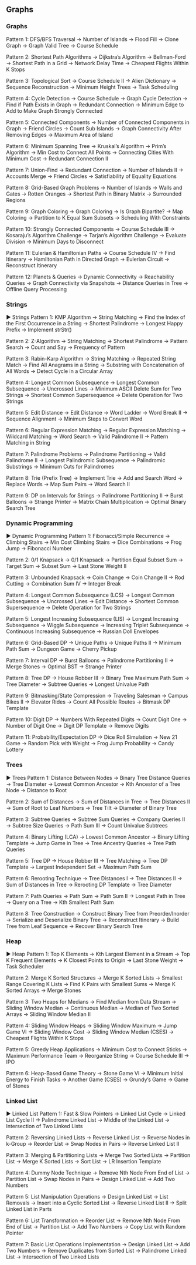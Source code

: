 ## Graphs

### Graphs
 Pattern 1: DFS/BFS Traversal
 → Number of Islands
→ Flood Fill
→ Clone Graph
→ Graph Valid Tree
→ Course Schedule

Pattern 2: Shortest Path Algorithms
 → Dijkstra’s Algorithm
→ Bellman-Ford
→ Shortest Path in a Grid
→ Network Delay Time
→ Cheapest Flights Within K Stops

Pattern 3: Topological Sort
 → Course Schedule II
→ Alien Dictionary
→ Sequence Reconstruction
→ Minimum Height Trees
→ Task Scheduling

Pattern 4: Cycle Detection
 → Course Schedule
→ Graph Cycle Detection
→ Find if Path Exists in Graph
→ Redundant Connection
→ Minimum Edge to Add to Make Graph Strongly Connected

Pattern 5: Connected Components
 → Number of Connected Components in Graph
→ Friend Circles
→ Count Sub Islands
→ Graph Connectivity After Removing Edges
→ Maximum Area of Island

Pattern 6: Minimum Spanning Tree
 → Kruskal’s Algorithm
→ Prim’s Algorithm
→ Min Cost to Connect All Points
→ Connecting Cities With Minimum Cost
→ Redundant Connection II

Pattern 7: Union-Find
 → Redundant Connection
→ Number of Islands II
→ Accounts Merge
→ Friend Circles
→ Satisfiability of Equality Equations

Pattern 8: Grid-Based Graph Problems
 → Number of Islands
→ Walls and Gates
→ Rotten Oranges
→ Shortest Path in Binary Matrix
→ Surrounded Regions

Pattern 9: Graph Coloring
 → Graph Coloring
→ Is Graph Bipartite?
→ Map Coloring
→ Partition to K Equal Sum Subsets
→ Scheduling With Constraints

Pattern 10: Strongly Connected Components
 → Course Schedule III
→ Kosaraju’s Algorithm Challenge
→ Tarjan’s Algorithm Challenge
→ Evaluate Division
→ Minimum Days to Disconnect

Pattern 11: Eulerian & Hamiltonian Paths
 → Course Schedule IV
→ Find Itinerary
→ Hamiltonian Path in Directed Graph
→ Eulerian Circuit
→ Reconstruct Itinerary

Pattern 12: Planets & Queries
 → Dynamic Connectivity
→ Reachability Queries
→ Graph Connectivity via Snapshots
→ Distance Queries in Tree
→ Offline Query Processing


### Strings

► Strings
 Pattern 1: KMP Algorithm
 → String Matching
→ Find the Index of the First Occurrence in a String
→ Shortest Palindrome
→ Longest Happy Prefix
→ Implement strStr()

Pattern 2: Z-Algorithm
 → String Matching
→ Shortest Palindrome
→ Pattern Search
→ Count and Say
→ Frequency of Pattern

Pattern 3: Rabin-Karp Algorithm
 → String Matching
→ Repeated String Match
→ Find All Anagrams in a String
→ Substring with Concatenation of All Words
→ Detect Cycle in a Circular Array

Pattern 4: Longest Common Subsequence
 → Longest Common Subsequence
→ Uncrossed Lines
→ Minimum ASCII Delete Sum for Two Strings
→ Shortest Common Supersequence
→ Delete Operation for Two Strings

Pattern 5: Edit Distance
 → Edit Distance
→ Word Ladder
→ Word Break II
→ Sequence Alignment
→ Minimum Steps to Convert Word

Pattern 6: Regular Expression Matching
 → Regular Expression Matching
→ Wildcard Matching
→ Word Search
→ Valid Palindrome II
→ Pattern Matching in String

Pattern 7: Palindrome Problems
 → Palindrome Partitioning
→ Valid Palindrome II
→ Longest Palindromic Subsequence
→ Palindromic Substrings
→ Minimum Cuts for Palindromes

Pattern 8: Trie (Prefix Tree)
 → Implement Trie
→ Add and Search Word
→ Replace Words
→ Map Sum Pairs
→ Word Search II

Pattern 9: DP on Intervals for Strings
 → Palindrome Partitioning II
→ Burst Balloons
→ Strange Printer
→ Matrix Chain Multiplication
→ Optimal Binary Search Tree


### Dynamic Programming

► Dynamic Programming
 Pattern 1: Fibonacci/Simple Recurrence
 → Climbing Stairs
→ Min Cost Climbing Stairs
→ Dice Combinations
→ Frog Jump
→ Fibonacci Number

Pattern 2: 0/1 Knapsack
 → 0/1 Knapsack
→ Partition Equal Subset Sum
→ Target Sum
→ Subset Sum
→ Last Stone Weight II

Pattern 3: Unbounded Knapsack
 → Coin Change
→ Coin Change II
→ Rod Cutting
→ Combination Sum IV
→ Integer Break

Pattern 4: Longest Common Subsequence (LCS)
 → Longest Common Subsequence
→ Uncrossed Lines
→ Edit Distance
→ Shortest Common Supersequence
→ Delete Operation for Two Strings

Pattern 5: Longest Increasing Subsequence (LIS)
 → Longest Increasing Subsequence
→ Wiggle Subsequence
→ Increasing Triplet Subsequence
→ Continuous Increasing Subsequence
→ Russian Doll Envelopes

Pattern 6: Grid-Based DP
 → Unique Paths
→ Unique Paths II
→ Minimum Path Sum
→ Dungeon Game
→ Cherry Pickup

Pattern 7: Interval DP
 → Burst Balloons
→ Palindrome Partitioning II
→ Merge Stones
→ Optimal BST
→ Strange Printer

Pattern 8: Tree DP
 → House Robber III
→ Binary Tree Maximum Path Sum
→ Tree Diameter
→ Subtree Queries
→ Longest Univalue Path

Pattern 9: Bitmasking/State Compression
 → Traveling Salesman
→ Campus Bikes II
→ Elevator Rides
→ Count All Possible Routes
→ Bitmask DP Template

Pattern 10: Digit DP
 → Numbers With Repeated Digits
→ Count Digit One
→ Number of Digit One
→ Digit DP Template
→ Remove Digits

Pattern 11: Probability/Expectation DP
 → Dice Roll Simulation
→ New 21 Game
→ Random Pick with Weight
→ Frog Jump Probability
→ Candy Lottery


### Trees

► Trees
 Pattern 1: Distance Between Nodes
 → Binary Tree Distance Queries
→ Tree Diameter
→ Lowest Common Ancestor
→ Kth Ancestor of a Tree Node
→ Distance to Root

Pattern 2: Sum of Distances
 → Sum of Distances in Tree
→ Tree Distances II
→ Sum of Root to Leaf Numbers
→ Tree Tilt
→ Diameter of Binary Tree

Pattern 3: Subtree Queries
 → Subtree Sum Queries
→ Company Queries II
→ Subtree Size Queries
→ Path Sum III
→ Count Univalue Subtrees

Pattern 4: Binary Lifting (LCA)
 → Lowest Common Ancestor
→ Binary Lifting Template
→ Jump Game in Tree
→ Tree Ancestry Queries
→ Tree Path Queries

Pattern 5: Tree DP
 → House Robber III
→ Tree Matching
→ Tree DP Template
→ Largest Independent Set
→ Maximum Path Sum

Pattern 6: Rerooting Technique
 → Tree Distances I
→ Tree Distances II
→ Sum of Distances in Tree
→ Rerooting DP Template
→ Tree Diameter

Pattern 7: Path Queries
 → Path Sum
→ Path Sum II
→ Longest Path in Tree
→ Query on a Tree
→ Kth Smallest Path Sum

Pattern 8: Tree Construction
 → Construct Binary Tree from Preorder/Inorder
→ Serialize and Deserialize Binary Tree
→ Reconstruct Itinerary
→ Build Tree from Leaf Sequence
→ Recover Binary Search Tree


### Heap

► Heap
 Pattern 1: Top K Elements
 → Kth Largest Element in a Stream
→ Top K Frequent Elements
→ K Closest Points to Origin
→ Last Stone Weight
→ Task Scheduler

Pattern 2: Merge K Sorted Structures
 → Merge K Sorted Lists
→ Smallest Range Covering K Lists
→ Find K Pairs with Smallest Sums
→ Merge K Sorted Arrays
→ Merge Stones

Pattern 3: Two Heaps for Medians
 → Find Median from Data Stream
→ Sliding Window Median
→ Continuous Median
→ Median of Two Sorted Arrays
→ Sliding Window Median II

Pattern 4: Sliding Window Heaps
 → Sliding Window Maximum
→ Jump Game VI
→ Sliding Window Cost
→ Sliding Window Median (CSES)
→ Cheapest Flights Within K Stops

Pattern 5: Greedy Heap Applications
 → Minimum Cost to Connect Sticks
→ Maximum Performance Team
→ Reorganize String
→ Course Schedule III
→ IPO

Pattern 6: Heap-Based Game Theory
 → Stone Game VI
→ Minimum Initial Energy to Finish Tasks
→ Another Game (CSES)
→ Grundy’s Game
→ Game of Stones


### Linked List

► Linked List
 Pattern 1: Fast & Slow Pointers
 → Linked List Cycle
→ Linked List Cycle II
→ Palindrome Linked List
→ Middle of the Linked List
→ Intersection of Two Linked Lists

Pattern 2: Reversing Linked Lists
 → Reverse Linked List
→ Reverse Nodes in k-Group
→ Reorder List
→ Swap Nodes in Pairs
→ Reverse Linked List II

Pattern 3: Merging & Partitioning Lists
 → Merge Two Sorted Lists
→ Partition List
→ Merge K Sorted Lists
→ Sort List
→ LR Insertion Template

Pattern 4: Dummy Node Technique
 → Remove Nth Node From End of List
→ Partition List
→ Swap Nodes in Pairs
→ Design Linked List
→ Add Two Numbers

Pattern 5: List Manipulation Operations
 → Design Linked List
→ List Removals
→ Insert into a Cyclic Sorted List
→ Reverse Linked List II
→ Split Linked List in Parts

Pattern 6: List Transformation
 → Reorder List
→ Remove Nth Node From End of List
→ Partition List
→ Add Two Numbers
→ Copy List with Random Pointer

Pattern 7: Basic List Operations Implementation
 → Design Linked List
→ Add Two Numbers
→ Remove Duplicates from Sorted List
→ Palindrome Linked List
→ Intersection of Two Linked Lists

